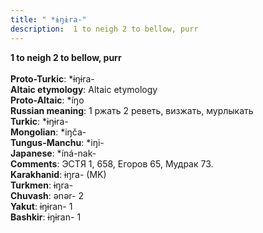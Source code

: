 ```yaml
---
title: " *ɨŋɨra-"
description:  1 to neigh 2 to bellow, purr
---
```

<p data-pagefind-weight="0.5">
<strong> 1 to neigh 2 to bellow, purr</strong><br><br>
<strong>Proto-Turkic</strong>:  *ɨŋɨra-<br>
<strong>Altaic etymology</strong>:  Altaic etymology<br>
<strong> Proto-Altaic</strong>:  *íŋo<br>
<strong>Russian meaning</strong>:  1 ржать 2 реветь, визжать, мурлыкать<br>
<strong>Turkic</strong>:  *ɨŋɨra-<br>
<strong>Mongolian</strong>:  *iŋča-<br>
<strong>Tungus-Manchu</strong>:  *iŋi-<br>
<strong>Japanese</strong>:  *íná-nak-<br>
<strong>Comments</strong>:  ЭСТЯ 1, 658, Егоров 65, Мудрак 73.<br>
<strong>Karakhanid</strong>:  ɨŋra- (MK)<br>
<strong>Turkmen</strong>:  ɨŋra-<br>
<strong>Chuvash</strong>:  ǝnǝr- 2<br>
<strong>Yakut</strong>:  ɨŋɨran- 1<br>
<strong>Bashkir</strong>:  ɨŋɨran- 1<br>

</p>
